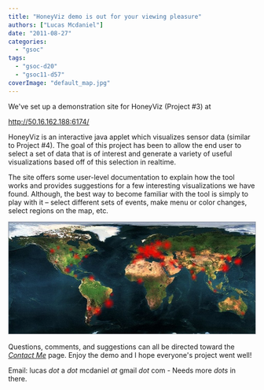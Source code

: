 ```yaml
---
title: "HoneyViz demo is out for your viewing pleasure"
authors: ["Lucas Mcdaniel"]
date: "2011-08-27"
categories: 
  - "gsoc"
tags: 
  - "gsoc-d20"
  - "gsoc11-d57"
coverImage: "default_map.jpg"
---
```


We've set up a demonstration site for HoneyViz (Project #3) at

http://50.16.162.188:6174/

HoneyViz is an interactive java applet which visualizes sensor data (similar to Project #4). The goal of this project has been to allow the end user to select a set of data that is of interest and generate a variety of useful visualizations based off of this selection in realtime.

The site offers some user-level documentation to explain how the tool works and provides suggestions for a few interesting visualizations we have found. Although, the best way to become familiar with the tool is simply to play with it – select different sets of events, make menu or color changes, select regions on the map, etc.

![](images/drupal_image_764.jpg)

Questions, comments, and suggestions can all be directed toward the [_Contact Me_](http://50.16.162.188:6174/feedback.html) page. Enjoy the demo and I hope everyone's project went well!

Email: lucas _dot_ a _dot_ mcdaniel _at_ gmail _dot_ com - Needs more _dots_ in there.
